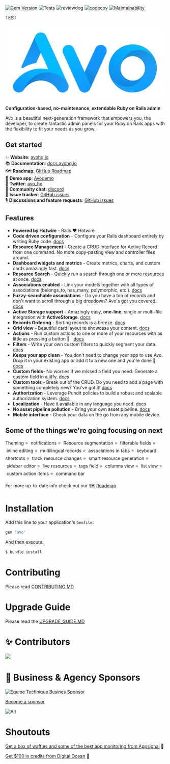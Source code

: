 [![Gem Version](https://badge.fury.io/rb/avo.svg)](https://badge.fury.io/rb/avo)
![Tests](https://github.com/avo-hq/avo/workflows/Tests/badge.svg)
![reviewdog](https://github.com/avo-hq/avo/workflows/reviewdog/badge.svg)
[![codecov](https://codecov.io/gh/avo-hq/avo/branch/master/graph/badge.svg?token=Q2LMFE4989)](https://codecov.io/gh/avo-hq/avo)
[![Maintainability](https://api.codeclimate.com/v1/badges/676a0afa2cc79f03aa29/maintainability)](https://codeclimate.com/github/avo-hq/avo/maintainability)

TEST

![](./public/avo-assets/logo-on-white.png)

**Configuration-based, no-maintenance, extendable Ruby on Rails admin**

Avo is a beautiful next-generation framework that empowers you, the developer, to create fantastic admin panels for your Ruby on Rails apps with the flexibility to fit your needs as you grow.

## Get started

✨ **Website**: [avohq.io](https://avohq.io)\
📚 **Documentation**: [docs.avohq.io](https://docs.avohq.io)\
🗺 **Roadmap**: [GitHub Roadmap](https://github.com/orgs/avo-hq/projects/3)\
🎸 **Demo app**: [Avodemo](https://avodemo.herokuapp.com/)\
🐤 **Twitter**: [avo_hq](https://twitter.com/avo_hq)\
💬 **Community chat**: [discord](https://discord.gg/pkTF6y8)\
🔧 **Issue tracker**: [GitHub issues](http://github.com/avo-hq/avo/issues)\
🎙 **Discussions and feature requests**: [GitHub issues](http://github.com/avo-hq/avo/discussions)

## Features

  - **Powered by Hotwire** - Rails ❤️  Hotwire
  - **Code driven configuration** - Configure your Rails dashboard entirely by writing Ruby code. [docs](https://docs.avohq.io/2.0/resources.html#defining-resources)
  - **Resource Management** - Create a CRUD interface for Active Record from one command. No more copy-pasting view and controller files around.
  - **Dashboard widgets and metrics** - Create metrics, charts, and custom cards amazingly fast. [docs](https://docs.avohq.io/2.0/dashboards.html)
  - **Resource Search** - Quickly run a search through one or more resources at once. [docs](https://docs.avohq.io/2.0/resources.html#filters)
  - **Associations enabled** - Link your models together with all types of associations (belongs_to, has_many, polymorphic, etc.). [docs](https://docs.avohq.io/2.0/associations.html)
  - **Fuzzy-searchable associations** - Do you have a ton of records and don't want to scroll through a big dropdown? Avo's got you covered. [docs](https://docs.avohq.io/2.0/associations.html#searchable-belongs-to)
  - **Active Storage support** - Amazingly easy, **one-line**, single or multi-file integration with **ActiveStorage**. [docs](https://docs.avohq.io/2.0/fields.html#file)
  - **Records Ordering** - Sorting records is a breeze. [docs](https://docs.avohq.io/2.0/resources.html#records-ordering)
  - **Grid view** - Beautiful card layout to showcase your content. [docs](https://docs.avohq.io/2.0/grid-view.html)
  - **Actions** - Run custom actions to one or more of your resources with as little as pressing a button 💪 &nbsp; [docs](https://docs.avohq.io/2.0/actions.html)
  - **Filters** - Write your own custom filters to quickly segment your data. [docs](https://docs.avohq.io/2.0/filters.html)
  - **Keeps your app clean** - You don't need to change your app to use Avo. Drop it in your existing app or add it to a new one and you're done 🙌 [docs](https://docs.avohq.io/2.0/installation.html)
  - **Custom fields**- No worries if we missed a field you need. Generate a custom field in a jiffy. [docs](https://docs.avohq.io/2.0/custom-fields.html)
  - **Custom tools** - Break out of the CRUD. Do you need to add a page with something completely new? You've got it! [docs](https://docs.avohq.io/2.0/custom-tools.html)
  - **Authorization** - Leverage Pundit policies to build a robust and scalable authorization system. [docs](https://docs.avohq.io/2.0/authorization.html)
  - **Localization** - Have it available in any language you need. [docs](https://docs.avohq.io/2.0/localization.html)
  - **No asset pipeline pollution** - Bring your own asset pipeline. [docs](https://docs.avohq.io/2.0/custom-asset-pipeline.html)
  - **Mobile interface** - Check your data on the go from any mobile device.

## Some of the things we're going focusing on next

Theming ⭐️  &nbsp;notifications ⭐️  &nbsp;Resource segmentation ⭐️  &nbsp;filterable fields ⭐️  &nbsp;inline editing ⭐️  &nbsp;multilingual records ⭐️  &nbsp;associations in tabs ⭐️  &nbsp;keyboard shortcuts ⭐️  &nbsp;track resource changes ⭐️  &nbsp;smart resource generation ⭐️  &nbsp;sidebar editor ⭐️  &nbsp;live resources ⭐️  &nbsp;tags field ⭐️  &nbsp;columns view ⭐️  &nbsp;list view ⭐️  &nbsp;custom action items ⭐️  &nbsp;command bar

For more up-to-date info check out our 🗺 [Roadmap](https://github.com/orgs/avo-hq/projects/3).

# Installation
Add this line to your application's `Gemfile`:

```ruby
gem 'avo'
```

And then execute:
```bash
$ bundle install
```

# Contributing

Please read [CONTRIBUTING.MD](./CONTRIBUTING.MD)

# Upgrade Guide

Please read the [UPGRADE_GUIDE.MD](https://docs.avohq.io/2.0/upgrade.html)

# ✨ Contributors

<a href="https://github.com/avo-hq/avo/graphs/contributors">
  <img src="https://contrib.rocks/image?repo=avo-hq/avo" />
</a>
<!--  https://contrib.rocks -->

# 🥇 Business & Agency Sponsors

<a href="https://equipetechnique.com/?utm_source=github&utm_medium=link&utm_campaign=avo_code_without_borders" target="_blank">
  <picture>
    <source media="(prefers-color-scheme: dark)" srcset="https://avohq.io/img/sponsors/ET-dark.jpeg">
    <img alt="Equipe Technique Busines Sponsor" src="https://avohq.io/img/sponsors/ET-light.jpeg" width="240px">
  </picture>
</a>

[Become a sponsor ](https://github.com/sponsors/adrianthedev)


![Alt](https://repobeats.axiom.co/api/embed/1481a6a259064f02a7936470d12a50802a9c98a4.svg "Repobeats analytics image")

# Shoutouts

[Get a box of waffles and some of the best app monitoring from Appsignal](https://appsignal.com/r/93dbe69bfb) 🧇

[Get $100 in credits from Digital Ocean](https://www.digitalocean.com/?refcode=efc1fe881d74&utm_campaign=Referral_Invite&utm_medium=Referral_Program&utm_source=badge) 💸

